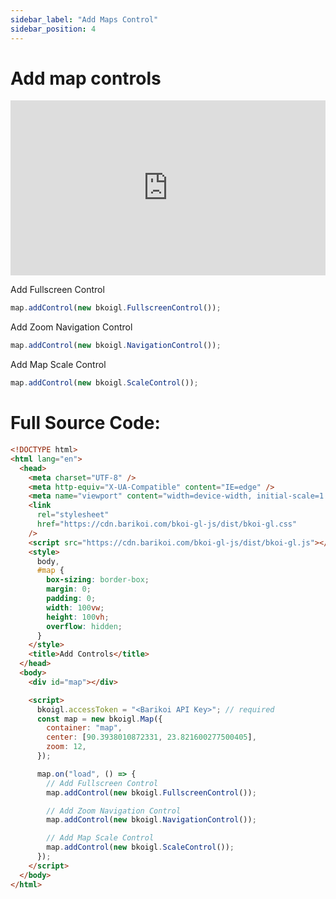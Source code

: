 ```yaml
---
sidebar_label: "Add Maps Control"
sidebar_position: 4
---
```


<head>
  <title>Barikoi Documentation</title>
</head>

# Add map controls

<iframe
src="https://barikoi.com:8080/add-controls" width="100%" height="280px" frameborder="0" style={{border: "1px solid black"}} allowfullscreen></iframe>

Add Fullscreen Control

```js
map.addControl(new bkoigl.FullscreenControl());
```

Add Zoom Navigation Control

```js
map.addControl(new bkoigl.NavigationControl());
```

Add Map Scale Control

```js
map.addControl(new bkoigl.ScaleControl());
```

# Full Source Code:

```html
<!DOCTYPE html>
<html lang="en">
  <head>
    <meta charset="UTF-8" />
    <meta http-equiv="X-UA-Compatible" content="IE=edge" />
    <meta name="viewport" content="width=device-width, initial-scale=1.0" />
    <link
      rel="stylesheet"
      href="https://cdn.barikoi.com/bkoi-gl-js/dist/bkoi-gl.css"
    />
    <script src="https://cdn.barikoi.com/bkoi-gl-js/dist/bkoi-gl.js"></script>
    <style>
      body,
      #map {
        box-sizing: border-box;
        margin: 0;
        padding: 0;
        width: 100vw;
        height: 100vh;
        overflow: hidden;
      }
    </style>
    <title>Add Controls</title>
  </head>
  <body>
    <div id="map"></div>

    <script>
      bkoigl.accessToken = "<Barikoi API Key>"; // required
      const map = new bkoigl.Map({
        container: "map",
        center: [90.3938010872331, 23.821600277500405],
        zoom: 12,
      });

      map.on("load", () => {
        // Add Fullscreen Control
        map.addControl(new bkoigl.FullscreenControl());

        // Add Zoom Navigation Control
        map.addControl(new bkoigl.NavigationControl());

        // Add Map Scale Control
        map.addControl(new bkoigl.ScaleControl());
      });
    </script>
  </body>
</html>
```
